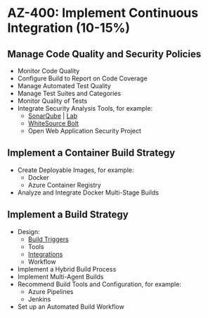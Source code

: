 # AZ-400: Implement Continuous Integration (10-15%)
## Manage Code Quality and Security Policies
- Monitor Code Quality
- Configure Build to Report on Code Coverage
- Manage Automated Test Quality
- Manage Test Suites and Categories
- Monitor Quality of Tests
- Integrate Security Analysis Tools, for example:
    - [SonarQube](https://docs.microsoft.com/en-us/azure/devops/java/sonarqube) | [Lab](https://www.azuredevopslabs.com/labs/vstsextend/sonarqube/)
    - [WhiteSource Bolt](https://www.azuredevopslabs.com/labs/vstsextend/WhiteSource/)
    - Open Web Application Security Project

## Implement a Container Build Strategy
- Create Deployable Images, for example:
    - Docker
    - Azure Container Registry
- Analyze and Integrate Docker Multi-Stage Builds

## Implement a Build Strategy
- Design:
    - [Build Triggers](https://docs.microsoft.com/en-us/azure/devops/pipelines/build/triggers)
    - Tools
    - [Integrations](https://azure.microsoft.com/en-us/products/devops-tool-integrations/)
    - Workflow
- Implement a Hybrid Build Process
- Implement Multi-Agent Builds
- Recommend Build Tools and Configuration, for example:
    - Azure Pipelines
    - Jenkins
- Set up an Automated Build Workflow